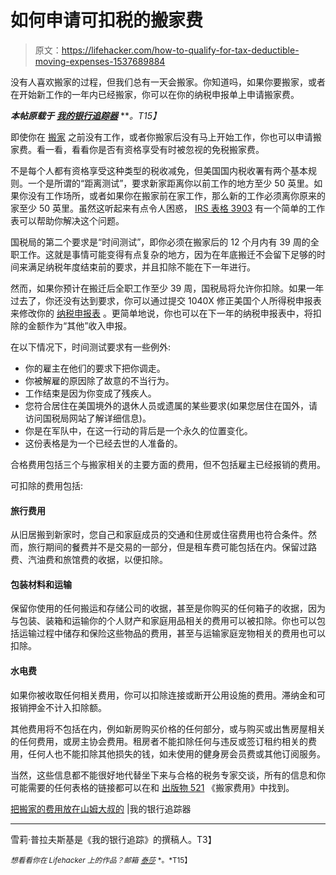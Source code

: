 # 如何申请可扣税的搬家费

> 原文：<https://lifehacker.com/how-to-qualify-for-tax-deductible-moving-expenses-1537689884>

没有人喜欢搬家的过程，但我们总有一天会搬家。你知道吗，如果你要搬家，或者在开始新工作的一年内已经搬家，你可以在你的纳税申报单上申请搬家费。



***本帖原载于*** [***我的银行追踪器***](http://www.mybanktracker.com/news/2013/10/31/tax-deductible-moving-expenses/) ***。*T15】**

即使你在 [搬家](https://lifehacker.com/the-start-to-finish-guide-for-moving-to-a-new-place-5591389) 之前没有工作，或者你搬家后没有马上开始工作，你也可以申请搬家费。看一看，看看你是否有资格享受有时被忽视的免税搬家费。

不是每个人都有资格享受这种类型的税收减免，但美国国内税收署有两个基本规则。一个是所谓的“距离测试”，要求新家距离你以前工作的地方至少 50 英里。如果你没有工作场所，或者如果你在搬家前在家工作，那么新的工作必须离你原来的家至少 50 英里。虽然这听起来有点令人困惑， [IRS 表格 3903](http://www.irs.gov/pub/irs-pdf/f3903.pdf) 有一个简单的工作表可以帮助你解决这个问题。

国税局的第二个要求是“时间测试”，即你必须在搬家后的 12 个月内有 39 周的全职工作。这就是事情可能变得有点复杂的地方，因为在年底搬迁不会留下足够的时间来满足纳税年度结束前的要求，并且扣除不能在下一年进行。

然而，如果你预计在搬迁后全职工作至少 39 周，国税局将允许你扣除。如果一年过去了，你还没有达到要求，你可以通过提交 1040X 修正美国个人所得税申报表来修改你的 [纳税申报表](http://lifehacker.com/five-best-tax-preparation-tools-5880113) 。更简单地说，你也可以在下一年的纳税申报表中，将扣除的金额作为“其他”收入申报。

在以下情况下，时间测试要求有一些例外:

*   你的雇主在他们的要求下把你调走。
*   你被解雇的原因除了故意的不当行为。
*   工作结束是因为你变成了残疾人。
*   您符合居住在美国境外的退休人员或遗属的某些要求(如果您居住在国外，请访问国税局网站了解详细信息)。
*   你是在军队中，在这一行动的背后是一个永久的位置变化。
*   这份表格是为一个已经去世的人准备的。

合格费用包括三个与搬家相关的主要方面的费用，但不包括雇主已经报销的费用。

可扣除的费用包括:

#### **旅行费用**

从旧居搬到新家时，您自己和家庭成员的交通和住房或住宿费用也符合条件。然而，旅行期间的餐费并不是交易的一部分，但是租车费可能包括在内。保留过路费、汽油费和旅馆费的收据，以便扣除。

#### **包装材料和运输**

保留你使用的任何搬运和存储公司的收据，甚至是你购买的任何箱子的收据，因为与包装、装箱和运输你的个人财产和家庭用品相关的费用可以被扣除。你也可以包括运输过程中储存和保险这些物品的费用，甚至与运输家庭宠物相关的费用也可以扣除。

#### **水电费**

如果你被收取任何相关费用，你可以扣除连接或断开公用设施的费用。滞纳金和可报销押金不计入扣除额。

其他费用将不包括在内，例如新房购买价格的任何部分，或与购买或出售房屋相关的任何费用，或房主协会费用。租房者不能扣除任何与违反或签订租约相关的费用，任何人也不能扣除其他损失的钱，如未使用的健身房会员费或其他订阅服务。

当然，这些信息都不能很好地代替坐下来与合格的税务专家交谈，所有的信息和你可能需要的任何表格的链接都可以在和 [出版物 521](http://www.irs.gov/publications/p521/index.html) 《搬家费用》中找到。

[把搬家的费用放在山姆大叔的](http://www.mybanktracker.com/news/2013/10/31/tax-deductible-moving-expenses/) [](http://jamesclear.com/failure-scientist)|我的银行追踪器

* * *

雪莉·普拉夫斯基是《我的银行追踪》的撰稿人。T3】

<small>*想看看你在 Lifehacker 上的作品？邮箱*</small> [<small>*泰莎*</small>](https://mail.google.com/mail/?view=cm&fs=1&tf=1&to=tessa@lifehacker.com) <small>*。*T15】</small>